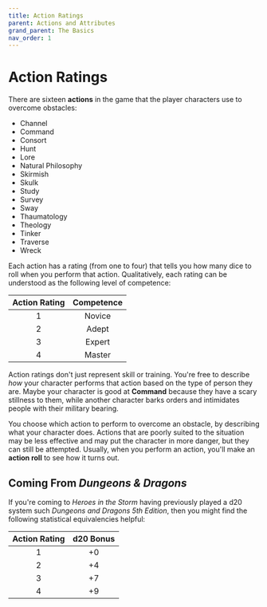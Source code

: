 ```yaml
---
title: Action Ratings
parent: Actions and Attributes
grand_parent: The Basics
nav_order: 1
---
```


# Action Ratings
There are sixteen **actions** in the game that the player characters use to overcome obstacles:
* Channel
* Command
* Consort
* Hunt
* Lore
* Natural Philosophy
* Skirmish
* Skulk
* Study
* Survey
* Sway
* Thaumatology
* Theology
* Tinker
* Traverse
* Wreck

Each action has a rating (from one to four) that tells you how many dice to roll when you perform that action. Qualitatively, each rating can be understood as the following level of competence:

| Action Rating | Competence |
|:-------------:|:----------:|
| 1 | Novice |
| 2 | Adept |
| 3 | Expert |
| 4 | Master |

Action ratings don't just represent skill or training. You're free to describe *how* your character performs that action based on the type of person they are. Maybe your character is good at **Command** because they have a scary stillness to them, while another character barks orders and intimidates people with their military bearing.

You choose which action to perform to overcome an obstacle, by describing what your character does. Actions that are poorly suited to the situation may be less effective and may put the character in more danger, but they can still be attempted. Usually, when you perform an action, you'll make an **action roll** to see how it turns out.

## Coming From *Dungeons & Dragons*
If you're coming to *Heroes in the Storm* having previously played a d20 system such *Dungeons and Dragons 5th Edition*, then you might find the following statistical equivalencies helpful:

| Action Rating | d20 Bonus |
|:-------------:|:---------:|
| 1 | +0 |
| 2 | +4 |
| 3 | +7 |
| 4 | +9 |
